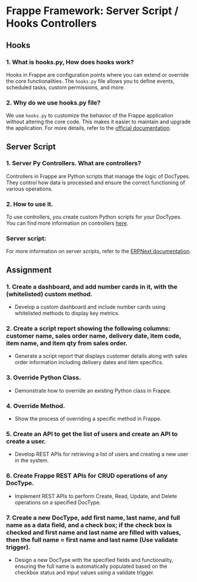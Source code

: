 # Frappe Framework: Server Script / Hooks Controllers

## Hooks

### 1. What is hooks.py, How does hooks work?
Hooks in Frappe are configuration points where you can extend or override the core functionalities. The `hooks.py` file allows you to define events, scheduled tasks, custom permissions, and more.

### 2. Why do we use hooks.py file?
We use `hooks.py` to customize the behavior of the Frappe application without altering the core code. This makes it easier to maintain and upgrade the application. For more details, refer to the [official documentation](https://frappeframework.com/docs/user/en/python-api/hooks).

## Server Script

### 1. Server Py Controllers. What are controllers?
Controllers in Frappe are Python scripts that manage the logic of DocTypes. They control how data is processed and ensure the correct functioning of various operations.

### 2. How to use it.
To use controllers, you create custom Python scripts for your DocTypes. You can find more information on controllers [here](https://frappeframework.com/docs/user/en/basics/doctypes/controllers).

### Server script:
For more information on server scripts, refer to the [ERPNext documentation](https://docs.erpnext.com/docs/user/manual/en/server-script).

## Assignment

### 1. Create a dashboard, and add number cards in it, with the (whitelisted) custom method.
- Develop a custom dashboard and include number cards using whitelisted methods to display key metrics.

### 2. Create a script report showing the following columns: customer name, sales order name, delivery date, item code, item name, and item qty from sales order.
- Generate a script report that displays customer details along with sales order information including delivery dates and item specifics.

### 3. Override Python Class.
- Demonstrate how to override an existing Python class in Frappe.

### 4. Override Method.
- Show the process of overriding a specific method in Frappe.

### 5. Create an API to get the list of users and create an API to create a user.
- Develop REST APIs for retrieving a list of users and creating a new user in the system.

### 6. Create Frappe REST APIs for CRUD operations of any DocType.
- Implement REST APIs to perform Create, Read, Update, and Delete operations on a specified DocType.

### 7. Create a new DocType, add first name, last name, and full name as a data field, and a check box; if the check box is checked and first name and last name are filled with values, then the full name = first name and last name (Use validate trigger).
- Design a new DocType with the specified fields and functionality, ensuring the full name is automatically populated based on the checkbox status and input values using a validate trigger.
